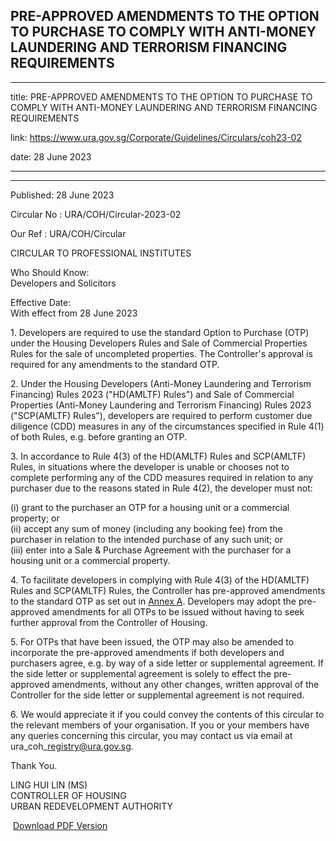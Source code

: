 ## PRE-APPROVED AMENDMENTS TO THE OPTION TO PURCHASE TO COMPLY WITH ANTI-MONEY LAUNDERING AND TERRORISM FINANCING REQUIREMENTS
---
title: PRE-APPROVED AMENDMENTS TO THE OPTION TO PURCHASE TO COMPLY WITH ANTI-MONEY LAUNDERING AND TERRORISM FINANCING REQUIREMENTS

link: https://www.ura.gov.sg/Corporate/Guidelines/Circulars/coh23-02

date: 28 June 2023

---

---------------------------------------------------------------------------------------------------------------------------

Published: 28 June 2023

Circular No : URA/COH/Circular-2023-02

Our Ref : URA/COH/Circular

  

CIRCULAR TO PROFESSIONAL INSTITUTES

  

Who Should Know:  
Developers and Solicitors

  

Effective Date:  
With effect from 28 June 2023

  

1\. Developers are required to use the standard Option to Purchase (OTP) under the Housing Developers Rules and Sale of Commercial Properties Rules for the sale of uncompleted properties. The Controller's approval is required for any amendments to the standard OTP.  
  
2\. Under the Housing Developers (Anti-Money Laundering and Terrorism Financing) Rules 2023 ("HD(AMLTF) Rules") and Sale of Commercial Properties (Anti-Money Laundering and Terrorism Financing) Rules 2023 ("SCP(AMLTF) Rules"), developers are required to perform customer due diligence (CDD) measures in any of the circumstances specified in Rule 4(1) of both Rules, e.g. before granting an OTP.  
  
3\. In accordance to Rule 4(3) of the HD(AMLTF) Rules and SCP(AMLTF) Rules, in situations where the developer is unable or chooses not to complete performing any of the CDD measures required in relation to any purchaser due to the reasons stated in Rule 4(2), the developer must not:  
  
(i) grant to the purchaser an OTP for a housing unit or a commercial property; or  
(ii) accept any sum of money (including any booking fee) from the purchaser in relation to the intended purchase of any such unit; or  
(iii) enter into a Sale & Purchase Agreement with the purchaser for a housing unit or a commercial property.  
  
4\. To facilitate developers in complying with Rule 4(3) of the HD(AMLTF) Rules and SCP(AMLTF) Rules, the Controller has pre-approved amendments to the standard OTP as set out in [Annex A](https://www.ura.gov.sg/-/media/Corporate/Guidelines/Development-control/Circulars/2023/Jun/coh23-02-Annex-A.pdf). Developers may adopt the pre-approved amendments for all OTPs to be issued without having to seek further approval from the Controller of Housing.  
  
5\. For OTPs that have been issued, the OTP may also be amended to incorporate the pre-approved amendments if both developers and purchasers agree, e.g. by way of a side letter or supplemental agreement. If the side letter or supplemental agreement is solely to effect the pre-approved amendments, without any other changes, written approval of the Controller for the side letter or supplemental agreement is not required.  
  
6\. We would appreciate it if you could convey the contents of this circular to the relevant members of your organisation. If you or your members have any queries concerning this circular, you may contact us via email at ura\_coh\_registry@ura.gov.sg.  

Thank You.  
  
LING HUI LIN (MS)  
CONTROLLER OF HOUSING  
URBAN REDEVELOPMENT AUTHORITY

 [Download PDF Version](https://www.ura.gov.sg/services/download_file.aspx?f={8F89CDD6-B21E-4837-A080-7FB6DA786904})
